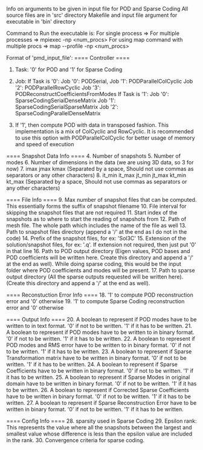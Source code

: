 Info on arguments to be given in input file for POD and Sparse Coding
All source files are in 'src' directory
Makefile and input file argument for executable in 'bin' directory

Command to Run the executable is:
For single process => <path to executable> <path to input file>
For multiple processes => mpiexec -np <num_procs> <path to executable> <path to input file>
For using map command with multiple procs => map --profile -np <num_procs> <path to executable> <path to input file>

Format of 'pmd_input_file':
==== Controller ====
1. Task: '0' for POD and '1' for Sparse Coding
2. Job: If Task is '0':
            Job '0': PODSerial,
            Job '1': PODParallelColCyclic
            Job '2': PODParallelRowCyclic
            Job '3': PODReconstructCoefficientsFromModes
        If Task is '1':
            Job '0': SparseCodingSerialDenseMatrix
            Job '1': SparseCodingSerialSparseMatrix
            Job '2': SparseCodingParallelDenseMatrix

3. If '1', then compute POD with data in transposed fashion. This implementation is a mix of ColCyclic and RowCyclic.
It is recommended to use this option with PODParallelColCyclic for better usage of memory and speed of execution

==== Snapshot Data Info ====
4. Number of snapshots
5. Number of modes
6. Number of dimensions in the data (we are using 3D data, so 3 for now)
7. imax jmax kmax (Separated by a space, Should not use commas as separators or any other characters)
8. it_min it_max jt_min jt_max kt_min kt_max (Separated by a space, Should not use commas as separators or any other characters)

==== File Info ====
9. Max number of snapshot files that can be computed. This essentially forms the suffix of snapshot filename
10. File interval for skipping the snapshot files that are not required
11. Start index of the snapshots as to where to start the reading of snapshots from
12. Path of mesh file. The whole path which includes the name of the file as well
13. Path to snapshot files directory (append a '/' at the end as I do not in the code)
14. Prefix of the snapshot files, for ex: 'Sol3C'
15. Extension of the solution/snapshot files, for ex: '.q'. If extension not required, then just put '0' in that line
16. Path to POD output directory (Eigen values, POD bases and POD coefficients will be written here. Create this directory and append a '/' at the end as well). While doing sparse coding, this would be the input folder where POD coefficients and modes will be present.
17. Path to sparse output directory (All the sparse outputs requested will be written here).(Create this directory and append a '/' at the end as well).

==== Reconstuction Error Info ====
18. '1' to compute POD reconstruction error and '0' otherwise
19. '1' to compute Sparse Coding reconstruction error and '0' otherwise

==== Output Info ====
20. A boolean to represent if POD modes have to be written to in text format. '0' if not to be written. '1' if it has to be written.
21. A boolean to represent if POD modes have to be written to in binary format. '0' if not to be written. '1' if it has to be written.
22. A boolean to represent if POD modes and RMS error have to be written to in binary format. '0' if not to be written. '1' if it has to be written.
23. A boolean to represent if Sparse Transformation matrix have to be written in binary format. '0' if not to be written. '1' if it has to be written.
24. A boolean to represent if Sparse Coefficients have to be written in binary format. '0' if not to be written. '1' if it has to be written.
25. A boolean to represent if Sparse Modes in original domain have to be written in binary format. '0' if not to be written. '1' if it has to be written.
26. A boolean to represent if Corrected Sparse Coefficients have to be written in binary format. '0' if not to be written. '1' if it has to be written.
27. A boolean to represent if Sparse Reconstruction Error have to be written in binary format. '0' if not to be written. '1' if it has to be written.

==== Config Info ====
28. sparsity used in Sparse Coding
29. Epsilon rank: This represents the value where all the snapshots between the largest and smallest value whose difference is less than the epsilon value are included in the rank.
30. Convergence criteria for sparse coding.
